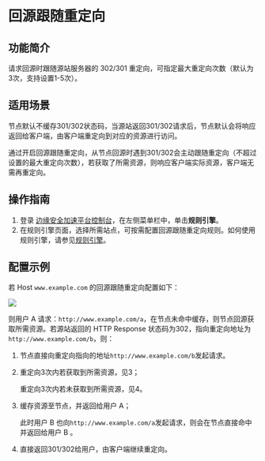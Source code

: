 # 回源跟随重定向

## 功能简介

请求回源时跟随源站服务器的 302/301 重定向，可指定最大重定向次数（默认为3次，支持设置1-5次）。

## 适用场景

节点默认不缓存301/302状态码，当源站返回301/302请求后，节点默认会将响应返回给客户端，由客户端重定向到对应的资源进行访问。

通过开启回源跟随重定向，从节点回源时遇到301/302会主动跟随重定向（不超过设置的最大重定向次数），若获取了所需资源，则响应客户端实际资源，客户端无需再重定向。

## 操作指南

1. 登录 [边缘安全加速平台控制台](https://console.cloud.tencent.com/edgeone)，在左侧菜单栏中，单击**规则引擎**。
2. 在规则引擎页面，选择所需站点，可按需配置回源跟随重定向规则。如何使用规则引擎，请参见[规则引擎](https://cloud.tencent.com/document/product/1552/70901)。

## 配置示例

若 Host `www.example.com` 的回源跟随重定向配置如下：

![](https://qcloudimg.tencent-cloud.cn/raw/3432dd8360b3df894f02565692f52911.png)

则用户 A 请求：`http://www.example.com/a`，在节点未命中缓存，则节点回源获取所需资源。若源站返回的 HTTP Response 状态码为302，指向重定向地址为 `http://www.example.com/b`，则：

1. 节点直接向重定向指向的地址`http://www.example.com/b`发起请求。

2. 重定向3次内若获取到所需资源，见3；

   重定向3次内若未获取到所需资源，见4。

3. 缓存资源至节点，并返回给用户 A；

   此时用户 B 也向`http://www.example.com/a`发起请求，则会在节点直接命中并返回给用户 B 。

4. 直接返回301/302给用户，由客户端继续重定向。
